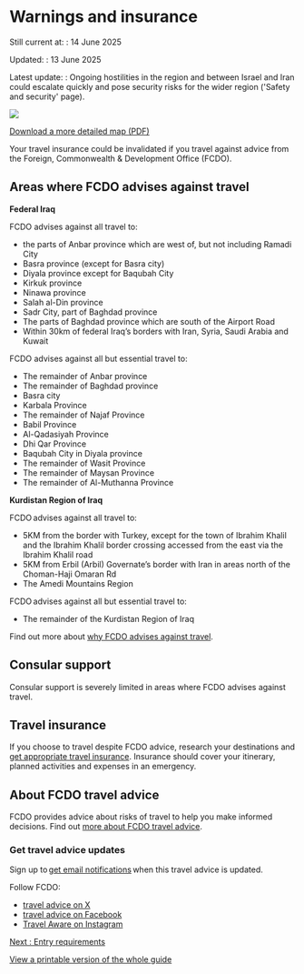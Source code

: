 # Warnings and insurance

Still current at:
:   14 June 2025

Updated:
:   13 June 2025

Latest update:
:   Ongoing hostilities in the region and between Israel and Iran could escalate quickly and pose security risks for the wider region ('Safety and security' page).

![](https://assets.publishing.service.gov.uk/media/67d2f0ae886e7770c211e09e/FCDO__TA__048_-_Iraq_Travel_Advice_Ed6__WEB_.jpg)


[Download a more detailed map (PDF)](https://assets.publishing.service.gov.uk/media/67d2f0af886e7770c211e09f/FCDO__TA__048_-_Iraq_Travel_Advice_Ed6.pdf)

Your travel insurance could be invalidated if you travel against advice from the Foreign, Commonwealth & Development Office (FCDO).

## Areas where FCDO advises against travel

**Federal Iraq**

FCDO advises against all travel to:

* the parts of Anbar province which are west of, but not including Ramadi City
* Basra province (except for Basra city)
* Diyala province except for Baqubah City
* Kirkuk province
* Ninawa province
* Salah al-Din province
* Sadr City, part of Baghdad province
* The parts of Baghdad province which are south of the Airport Road
* Within 30km of federal Iraq’s borders with Iran, Syria, Saudi Arabia and Kuwait

FCDO advises against all but essential travel to:

* The remainder of Anbar province
* The remainder of Baghdad province
* Basra city
* Karbala Province
* The remainder of Najaf Province
* Babil Province
* Al-Qadasiyah Province
* Dhi Qar Province
* Baqubah City in Diyala province
* The remainder of Wasit Province
* The remainder of Maysan Province
* The remainder of Al-Muthanna Province

**Kurdistan Region of Iraq**

FCDO advises against all travel to:

* 5KM from the border with Turkey, except for the town of Ibrahim Khalil and the Ibrahim Khalil border crossing accessed from the east via the Ibrahim Khalil road
* 5KM from Erbil (Arbil) Governate’s border with Iran in areas north of the Choman-Haji Omaran Rd
* The Amedi Mountains Region

FCDO advises against all but essential travel to:

* The remainder of the Kurdistan Region of Iraq

Find out more about [why FCDO advises against travel](/foreign-travel-advice/iraq/regional-risks).

## Consular support

Consular support is severely limited in areas where FCDO advises against travel.

## Travel insurance

If you choose to travel despite FCDO advice, research your destinations and [get appropriate travel insurance](https://www.gov.uk/guidance/foreign-travel-insurance). Insurance should cover your itinerary, planned activities and expenses in an emergency.

## About FCDO travel advice

FCDO provides advice about risks of travel to help you make informed decisions. Find out [more about FCDO travel advice](https://www.gov.uk/guidance/about-foreign-commonwealth-development-office-travel-advice).

### Get travel advice updates

Sign up to [get email notifications](https://www.gov.uk/foreign-travel-advice/iraq/email-signup) when this travel advice is updated.

Follow FCDO:

* [travel advice on X](https://x.com/fcdotravelgovuk)
* [travel advice on Facebook](https://www.facebook.com/FCDOTravel/)
* [Travel Aware on Instagram](https://www.instagram.com/accounts/login/?next=https%3A%2F%2Fwww.instagram.com%2Ftravelaware%2F&is_from_rle)

[Next
:
Entry requirements](/foreign-travel-advice/iraq/entry-requirements)

[View a printable version of the whole guide](/foreign-travel-advice/iraq/print)